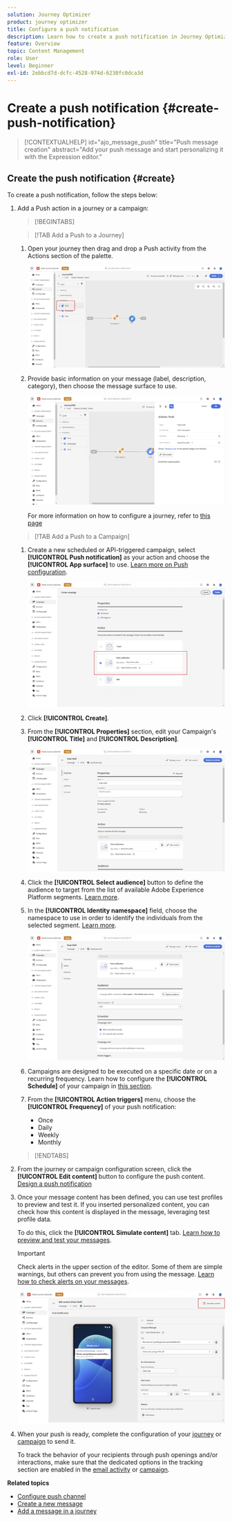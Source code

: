 ```yaml
---
solution: Journey Optimizer
product: journey optimizer
title: Configure a push notification
description: Learn how to create a push notification in Journey Optimizer
feature: Overview
topic: Content Management
role: User
level: Beginner
exl-id: 2ebbcd7d-dcfc-4528-974d-6230fc0dca3d
---
```

# Create a push notification {#create-push-notification}

>[!CONTEXTUALHELP]
>id="ajo_message_push"
>title="Push message creation"
>abstract="Add your push message and start personalizing it with the Expression editor."

## Create the push notification {#create}

To create a push notification, follow the steps below:

1. Add a Push action in a journey or a campaign:

    >[!BEGINTABS]

    >[!TAB Add a Push to a Journey]

    1. Open your journey then drag and drop a Push activity from the Actions section of the palette.

        ![](assets/push_create_1.png)

    1. Provide basic information on your message (label, description, category), then choose the message surface to use.

        ![](assets/push_create_2.png)

        For more information on how to configure a journey, refer to [this page](../building-journeys/journey-gs.md)

    >[!TAB Add a Push to a Campaign]

    1. Create a new scheduled or API-triggered campaign, select **[!UICONTROL Push notification]** as your action and choose the **[!UICONTROL App surface]** to use. [Learn more on Push configuration](push-configuration.md).

        ![](assets/push_create_3.png)

    1. Click **[!UICONTROL Create]**.

    1. From the **[!UICONTROL Properties]** section, edit your Campaign's **[!UICONTROL Title]** and **[!UICONTROL Description]**.

        ![](assets/push_create_4.png)

    1. Click the **[!UICONTROL Select audience]** button to define the audience to target from the list of available Adobe Experience Platform segments. [Learn more](../segment/about-segments.md).

    1. In the **[!UICONTROL Identity namespace]** field, choose the namespace to use in order to identify the individuals from the selected segment. [Learn more](../event/about-creating.md#select-the-namespace).

        ![](assets/push_create_5.png)

    1. Campaigns are designed to be executed on a specific date or on a recurring frequency. Learn how to configure the **[!UICONTROL Schedule]** of your campaign in [this section](../campaigns/create-campaign.md#schedule). 

    1. From the **[!UICONTROL Action triggers]** menu, choose the **[!UICONTROL Frequency]** of your push notification:

        * Once
        * Daily
        * Weekly
        * Monthly

    >[!ENDTABS]

1. From the journey or campaign configuration screen, click the **[!UICONTROL Edit content]** button to configure the push content. [Design a push notification](design-push.md)

1. Once your message content has been defined, you can use test profiles to preview and test it. If you inserted personalized content, you can check how this content is displayed in the message, leveraging test profile data.

    To do this, click the **[!UICONTROL Simulate content]** tab. [Learn how to preview and test your messages](../design/preview.md).

    >[!IMPORTANT]
    >
    >Check alerts in the upper section of the editor.  Some of them are simple warnings, but others can prevent you from using the message. [Learn how to check alerts on your messages](../messages/alerts.md).

    ![](assets/push_create_6.png)

1. When your push is ready, complete the configuration of your [journey](../building-journeys/journey-gs.md) or [campaign](../campaigns/create-campaign.md) to send it.

    To track the behavior of your recipients through push openings and/or interactions, make sure that the dedicated options in the tracking section are enabled in the [email activity](../building-journeys/journeys-message.md) or [campaign](../campaigns/create-campaign.md). 

**Related topics**

* [Configure push channel](push-gs.md)
* [Create a new message](../messages/get-started-content.md)
* [Add a message in a journey](../building-journeys/journeys-message.md)

